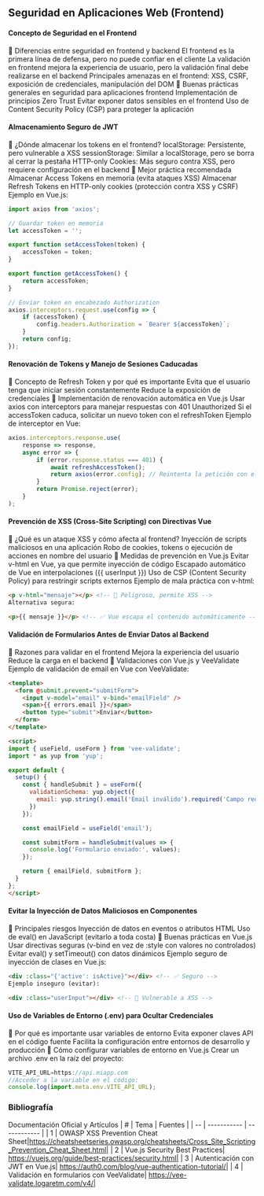 ## Seguridad en Aplicaciones Web (Frontend)
#### Concepto de Seguridad en el Frontend
🔹 Diferencias entre seguridad en frontend y backend
El frontend es la primera línea de defensa, pero no puede confiar en el cliente
La validación en frontend mejora la experiencia de usuario, pero la validación final debe realizarse en el backend
Principales amenazas en el frontend: XSS, CSRF, exposición de credenciales, manipulación del DOM
🔹 Buenas prácticas generales en seguridad para aplicaciones frontend
Implementación de principios Zero Trust
Evitar exponer datos sensibles en el frontend
Uso de Content Security Policy (CSP) para proteger la aplicación

#### Almacenamiento Seguro de JWT
🔹 ¿Dónde almacenar los tokens en el frontend?
localStorage: Persistente, pero vulnerable a XSS
sessionStorage: Similar a localStorage, pero se borra al cerrar la pestaña
HTTP-only Cookies: Más seguro contra XSS, pero requiere configuración en el backend
🔹 Mejor práctica recomendada
Almacenar Access Tokens en memoria (evita ataques XSS)
Almacenar Refresh Tokens en HTTP-only cookies (protección contra XSS y CSRF)
Ejemplo en Vue.js:
```js
import axios from 'axios';

// Guardar token en memoria
let accessToken = '';

export function setAccessToken(token) {
    accessToken = token;
}

export function getAccessToken() {
    return accessToken;
}

// Enviar token en encabezado Authorization
axios.interceptors.request.use(config => {
    if (accessToken) {
        config.headers.Authorization = `Bearer ${accessToken}`;
    }
    return config;
});
```

#### Renovación de Tokens y Manejo de Sesiones Caducadas
🔹 Concepto de Refresh Token y por qué es importante
Evita que el usuario tenga que iniciar sesión constantemente
Reduce la exposición de credenciales
🔹 Implementación de renovación automática en Vue.js
Usar axios con interceptors para manejar respuestas con 401 Unauthorized
Si el accessToken caduca, solicitar un nuevo token con el refreshToken
Ejemplo de interceptor en Vue:
```js
axios.interceptors.response.use(
    response => response,
    async error => {
        if (error.response.status === 401) {
            await refreshAccessToken();
            return axios(error.config); // Reintenta la petición con el nuevo token
        }
        return Promise.reject(error);
    }
);
```
#### Prevención de XSS (Cross-Site Scripting) con Directivas Vue
🔹 ¿Qué es un ataque XSS y cómo afecta al frontend?
Inyección de scripts maliciosos en una aplicación
Robo de cookies, tokens o ejecución de acciones en nombre del usuario
🔹 Medidas de prevención en Vue.js
Evitar v-html en Vue, ya que permite inyección de código
Escapado automático de Vue en interpolaciones ({{ userInput }})
Uso de CSP (Content Security Policy) para restringir scripts externos
Ejemplo de mala práctica con v-html:
```html
<p v-html="mensaje"></p> <!-- 🚨 Peligroso, permite XSS -->
Alternativa segura:
```
```html
<p>{{ mensaje }}</p> <!-- ✅ Vue escapa el contenido automáticamente -->
```
#### Validación de Formularios Antes de Enviar Datos al Backend
🔹 Razones para validar en el frontend
Mejora la experiencia del usuario
Reduce la carga en el backend
🔹 Validaciones con Vue.js y VeeValidate
Ejemplo de validación de email en Vue con VeeValidate:
```html
<template>
  <form @submit.prevent="submitForm">
    <input v-model="email" v-bind="emailField" />
    <span>{{ errors.email }}</span>
    <button type="submit">Enviar</button>
  </form>
</template>

<script>
import { useField, useForm } from 'vee-validate';
import * as yup from 'yup';

export default {
  setup() {
    const { handleSubmit } = useForm({
      validationSchema: yup.object({
        email: yup.string().email('Email inválido').required('Campo requerido')
      })
    });

    const emailField = useField('email');

    const submitForm = handleSubmit(values => {
      console.log('Formulario enviado:', values);
    });

    return { emailField, submitForm };
  }
};
</script>
```
#### Evitar la Inyección de Datos Maliciosos en Componentes
🔹 Principales riesgos
Inyección de datos en eventos o atributos HTML
Uso de eval() en JavaScript (evitarlo a toda costa)
🔹 Buenas prácticas en Vue.js
Usar directivas seguras (v-bind en vez de :style con valores no controlados)
Evitar eval() y setTimeout() con datos dinámicos
Ejemplo seguro de inyección de clases en Vue.js:
```html
<div :class="{'active': isActive}"></div> <!-- ✅ Seguro -->
Ejemplo inseguro (evitar):
```
```html
<div :class="userInput"></div> <!-- 🚨 Vulnerable a XSS -->
```
#### Uso de Variables de Entorno (.env) para Ocultar Credenciales
🔹 Por qué es importante usar variables de entorno
Evita exponer claves API en el código fuente
Facilita la configuración entre entornos de desarrollo y producción
🔹 Cómo configurar variables de entorno en Vue.js
Crear un archivo .env en la raíz del proyecto:
```js
VITE_API_URL=https://api.miapp.com
//Acceder a la variable en el código:
console.log(import.meta.env.VITE_API_URL);
```
### Bibliografía

Documentación Oficial y Artículos
| # | Tema | Fuentes |
| -- | ----------- | ------------ |
| 1 | OWASP XSS Prevention Cheat Sheet|https://cheatsheetseries.owasp.org/cheatsheets/Cross_Site_Scripting_Prevention_Cheat_Sheet.html| 
| 2 | Vue.js Security Best Practices| https://vuejs.org/guide/best-practices/security.html| 
| 3 | Autenticación con JWT en Vue.js| https://auth0.com/blog/vue-authentication-tutorial/| 
| 4 | Validación en formularios con VeeValidate| https://vee-validate.logaretm.com/v4/| 

